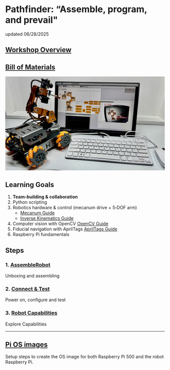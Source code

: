 # Pathfinder: “Assemble, program, and prevail"

updated 06/28/2025

## [Workshop Overview](WorkshopOverview.md)

## [Bill of Materials](BillofMaterials.md)

<img src="/zzimages/2025Setup500Robot.jpg" width="600" > 

## Learning Goals
1. **Team‑building & collaboration**
1. Python scripting 
1. Robotics hardware & control (mecanum drive + 5‑DOF arm)
   - [Mecanum Guide](/Guides/Mecanum_Wheels_Guide_for_PathfinderBot.md)
   - [Inverse Kinematics Guide](/Guides/Inverse_Kinematics_Guide_for_PathfinderBot_Arm.md)
1. Computer vision with OpenCV [OpenCV Guide](/Guides/OpenCV_Guide_for_PathfinderBot.md)
1. Fiducial navigation with AprilTags [AprilTags Guide](/Guides/AprilTags_Guide_for_PathfinderBot.md)
1. Raspberry Pi fundamentals  

## Steps

  ### 1. [AssembleRobot](AssembleRobot/README.md) 
Unboxing and assembling 

  ### 2. [Connect & Test](ConnectAndTest/README.md)
Power on, configure and test 

  ### 3. [Robot Capabilities](RobotCapabilities/README.md)
Explore Capabilities
    
- - - - - - - -  
## [Pi OS images](zPi-OS-Images/README.md)

   Setup steps to create the OS image for both Raspberry Pi 500 and the robot Raspberry Pi. 

